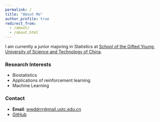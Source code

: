 ```yaml
---
permalink: /
title: "About Me"
author_profile: true
redirect_from: 
  - /about/
  - /about.html
---
```


I am currently a junior majoring in Statistics at [School of the Gifted Young](https://en.scgy.ustc.edu.cn/), [University of Science and Technology of China](https://en.ustc.edu.cn/). 


### Research Interests

- Biostatistics
- Applications of reinforcement learning
- Machine Learning

### Contact  
- **Email**: wwddrrr@mail.ustc.edu.cn  
- [GitHub](https://github.com/wwddrrr) 

